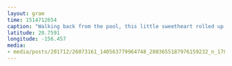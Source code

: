 ```yaml
---
layout: gram
time: 1514712654
caption: "Walking back from the pool, this little sweetheart rolled up looking for some lovin'. I scooped him up and he perched on my shoulder all the way home. He's been sleeping / snuggling with us for a couple hours now. What a dream! #streetcatdemandslove"
latitude: 20.7591
longitude: -156.457
media:
- media/posts/201712/26073161_140563779964748_2803655187976159232_n_17874237505198920.jpg
---
```

